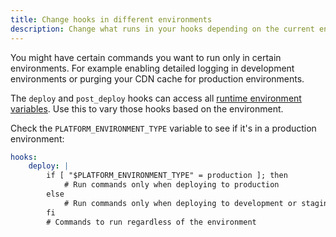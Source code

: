 ```yaml
---
title: Change hooks in different environments
description: Change what runs in your hooks depending on the current environment type.
---
```


You might have certain commands you want to run only in certain environments.
For example enabling detailed logging in development environments
or purging your CDN cache for production environments.

The `deploy` and `post_deploy` hooks can access all [runtime environment variables](../../../development/variables.md).
Use this to vary those hooks based on the environment.

Check the `PLATFORM_ENVIRONMENT_TYPE` variable to see if it's in a production environment:

```yaml {location=".platform.app.yaml"}
hooks:
    deploy: |
        if [ "$PLATFORM_ENVIRONMENT_TYPE" = production ]; then
            # Run commands only when deploying to production
        else
            # Run commands only when deploying to development or staging environments
        fi
        # Commands to run regardless of the environment
```
